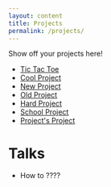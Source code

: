 ```yaml
---
layout: content
title: Projects
permalink: /projects/
---
```


Show off your projects here!
- [Tic Tac Toe](https://github.com/caseymeiz/Tic-Tac-Toe)
- [Cool Project]()
- [New Project]()
- [Old Project]()
- [Hard Project]()
- [School Project]()
- [Project's Project]()

# Talks
- How to ????


